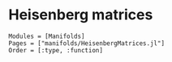# Heisenberg matrices

```@autodocs
Modules = [Manifolds]
Pages = ["manifolds/HeisenbergMatrices.jl"]
Order = [:type, :function]
```
